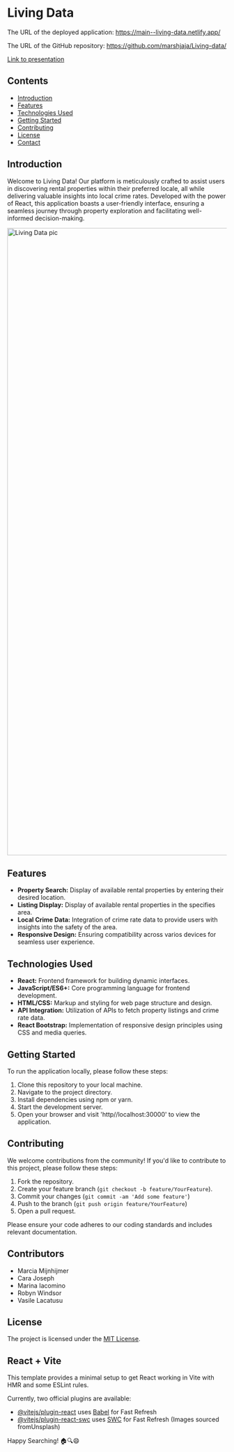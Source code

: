# Living Data
The URL of the deployed application: 
https://main--living-data.netlify.app/

The URL of the GitHub repository: 
https://github.com/marshjaja/Living-data/

[Link to presentation
](https://www.canva.com/design/DAF8rYu6wmc/Ip-USMqNtQq1FIxsQ9050w/edit?utm_content=DAF8rYu6wmc&utm_campaign=designshare&utm_medium=link2&utm_source=sharebutton)

## Contents  
 
- [Introduction](#introduction)
- [Features](#features)
- [Technologies Used](#technologies-used)
- [Getting Started](#getting-started)
- [Contributing](#contributing)
- [License](#license)
- [Contact](#contact)

## Introduction   

Welcome to Living Data! Our platform is meticulously crafted to assist users in discovering rental properties within their preferred locale, all while delivering valuable insights into local crime rates. Developed with the power of React, this application boasts a user-friendly interface, ensuring a seamless journey through property exploration and facilitating well-informed decision-making.

<img width="1440" alt="Living Data pic" src="https://github.com/marshjaja/Living-data/assets/79760037/22be549b-e8bd-4228-a661-ec0ae8cb25b2">

## Features

- **Property Search:** Display of available rental properties by entering their desired location.
- **Listing Display:** Display of available rental properties in the specifies area.
- **Local Crime Data:** Integration of crime rate data to provide users with insights into the safety of the area.
- **Responsive Design:** Ensuring compatibility across varios devices for seamless user experience.

## Technologies Used

- **React:** Frontend framework for building dynamic interfaces.
- **JavaScript/ES6+:** Core programming language for frontend development.
- **HTML/CSS:** Markup and styling for web page structure and design.
- **API Integration:** Utilization of APIs to fetch property listings and crime rate data.
- **React Bootstrap:** Implementation of responsive design principles using CSS and media queries.

## Getting Started

To run the application locally, please follow these steps:

1. Clone this repository to your local machine.
2. Navigate to the project directory.
3. Install dependencies using npm or yarn.
4. Start the development server.
5. Open your browser and visit 'http//localhost:30000' to view the application.

## Contributing

We welcome contributions from the community! If you'd like to contribute to this project, please follow these steps:

1. Fork the repository.
2. Create your feature branch (`git checkout -b feature/YourFeature`).
3. Commit your changes (`git commit -am 'Add some feature'`)
4. Push to the branch (`git push origin feature/YourFeature`)
5. Open a pull request.

Please ensure your code adheres to our coding standards and includes relevant documentation.

## Contributors

- Marcia Mijnhijmer
- Cara Joseph
- Marina Iacomino
- Robyn Windsor
- Vasile Lacatusu

## License

The project is licensed under the [MIT License](https://opensource.org/license/mit/).

## React + Vite

This template provides a minimal setup to get React working in Vite with HMR and some ESLint rules.

Currently, two official plugins are available:

- [@vitejs/plugin-react](https://github.com/vitejs/vite-plugin-react/blob/main/packages/plugin-react/README.md) uses [Babel](https://babeljs.io/) for Fast Refresh
- [@vitejs/plugin-react-swc](https://github.com/vitejs/vite-plugin-react-swc) uses [SWC](https://swc.rs/) for Fast Refresh
(Images sourced fromUnsplash)

Happy Searching! 🏠🔍😄  
